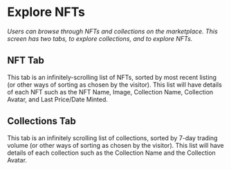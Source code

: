 # Explore NFTs

_Users can browse through NFTs and collections on the marketplace. This screen has two tabs, to explore collections, and to explore NFTs._

## NFT Tab&#x20;

This tab is an infinitely-scrolling list of NFTs, sorted by most recent listing (or other ways of sorting as chosen by the visitor). This list will have details of each NFT such as the NFT Name, Image, Collection Name, Collection Avatar, and Last Price/Date Minted.&#x20;

## Collections Tab&#x20;

This tab is an infinitely scrolling list of collections, sorted by 7-day trading volume (or other ways of sorting as chosen by the visitor). This list will have details of each collection such as the Collection Name and the Collection Avatar.&#x20;
